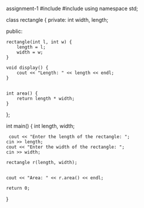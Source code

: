 assignment-1
#include <iostream>
#include <string>
using namespace std;

class rectangle {
private:
    int width, length;

public:

    rectangle(int l, int w) {
        length = l;
        width = w;
    }

    void display() {
        cout << "Length: " << length << endl;
    }


    int area() {
        return length * width;
    }
};

int main() {
    int length, width;  

     cout << "Enter the length of the rectangle: ";
    cin >> length;
    cout << "Enter the width of the rectangle: ";
    cin >> width;

    rectangle r(length, width);
  

    cout << "Area: " << r.area() << endl;

    return 0;
}
